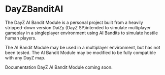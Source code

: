 DayZBanditAI
============

The DayZ AI Bandit Module is a personal project built from a heavily stripped-down version DaiZy (DayZ SP)intended to simulate multiplayer gameplay in a singleplayer environment using AI Bandits to simulate hostile human players. 

The AI Bandit Module may be used in a multiplayer environment, but has not been tested. The AI Bandit Module may be modified to be fully compatible with any DayZ map.

Documentation DayZ AI Bandit Module coming soon.

